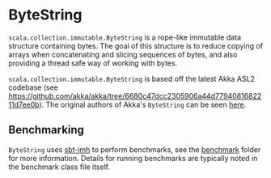 # ByteString

`scala.collection.immutable.ByteString` is a rope-like immutable data structure containing bytes. The goal of this structure is 
to reduce copying of arrays when concatenating and slicing sequences of bytes, and also providing a thread safe
way of working with bytes.

`scala.collection.immutable.ByteString` is based off the latest Akka ASL2 codebase
(see https://github.com/akka/akka/tree/6680c47dcc2305906a44d7794081682211d7ee0b). The original authors of Akka's
`ByteString` can be seen [here](AUTHORS).

## Benchmarking
`ByteString` uses [sbt-jmh](https://github.com/sbt/sbt-jmh) to perform benchmarks, see the [benchmark](benchmark)
folder for more information. Details for running benchmarks are typically noted in the benchmark class file itself.
